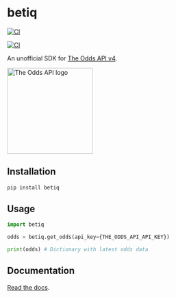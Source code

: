 # betiq

[![CI](https://github.com/iandraves/betiq/actions/workflows/python-publish.yml/badge.svg)](https://github.com/iandraves/betiq/actions/workflows/python-publish.yml)

[![CI](https://github.com/iandraves/betiq/actions/workflows/static.yml/badge.svg)](https://github.com/iandraves/betiq/actions/workflows/static.yml)

An unofficial SDK for [The Odds API v4](https://the-odds-api.com/).

<img src="https://iandraves.github.io/betiq/_static/logo.png" alt="The Odds API logo" width="200"/>

## Installation

```bash
pip install betiq
```

## Usage

```py
import betiq

odds = betiq.get_odds(api_key={THE_ODDS_API_API_KEY})

print(odds) # Dictionary with latest odds data
```

## Documentation

[Read the docs](https://iandraves.github.io/betiq).